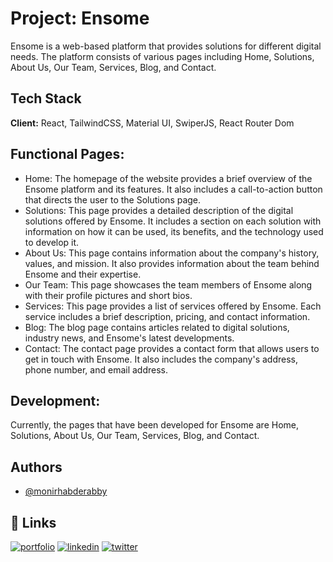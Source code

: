 
# Project: Ensome

Ensome is a web-based platform that provides solutions for different digital needs. The platform consists of various pages including Home, Solutions, About Us, Our Team, Services, Blog, and Contact.




## Tech Stack

**Client:** React, TailwindCSS, Material UI, SwiperJS, React Router Dom



## Functional Pages:

- Home: The homepage of the website provides a brief overview of the Ensome platform and its features. It also includes a call-to-action button that directs the user to the Solutions page.
- Solutions: This page provides a detailed description of the digital solutions offered by Ensome. It includes a section on each solution with information on how it can be used, its benefits, and the technology used to develop it.
- About Us: This page contains information about the company's history, values, and mission. It also provides information about the team behind Ensome and their expertise.
- Our Team: This page showcases the team members of Ensome along with their profile pictures and short bios.
- Services: This page provides a list of services offered by Ensome. Each service includes a brief description, pricing, and contact information.
- Blog: The blog page contains articles related to digital solutions, industry news, and Ensome's latest developments.
- Contact: The contact page provides a contact form that allows users to get in touch with Ensome. It also includes the company's address, phone number, and email address.


## Development:

Currently, the pages that have been developed for Ensome are Home, Solutions, About Us, Our Team, Services, Blog, and Contact.


## Authors

- [@monirhabderabby](https://github.com/monirhabderabby)


## 🔗 Links
[![portfolio](https://img.shields.io/badge/my_portfolio-000?style=for-the-badge&logo=ko-fi&logoColor=white)](https://monirhrabby.netlify.app/)
[![linkedin](https://img.shields.io/badge/linkedin-0A66C2?style=for-the-badge&logo=linkedin&logoColor=white)](https://www.linkedin.com/in/monirhabderabby/)
[![twitter](https://img.shields.io/badge/facebook-1DA1F2?style=for-the-badge&logo=facebook&logoColor=white)](https://www.facebook.com/monirhabderabby/)

